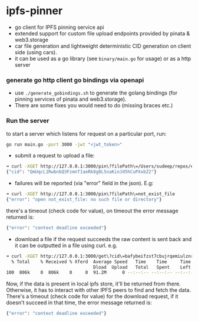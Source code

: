# ipfs-pinner
- go client for IPFS pinning service api
- extended support for custom file upload endpoints provided by pinata & web3.storage
- car file generation and lightweight deterministic CID generation on client side (using cars).
- it can be used as a go library (see `binary/main.go` for usage) or as a http server

### generate go http client go bindings via openapi
- use `./generate_gobindings.sh` to generate the golang bindings (for pinning services of pinata and web3.storage). 
- There are some fixes you would need to do (missing braces etc.)

### Run the server
to start a server which listens for request on a particular port, run:
```bash
go run main.go -port 3000 -jwt "<jwt_token>"
```

- submit a request to upload a file:
```bash
➜ curl -XGET http://127.0.0.1:3000/pin\?filePath\=/Users/sudeep/repos/elixir-koans/mix.exs
{"cid": "QmUqcL1RwbnbQ3FzmnT1aeRk8g8L5naKinJd5hCuPXxbZ2"}
```

- failures will be reported (via "error" field in the json). E.g:
```bash
➜ curl -XGET http://127.0.0.1:3000/pin\?filePath\=not_exist_file
{"error": "open not_exist_file: no such file or directory"}
```

there's a timeout (check code for value), on timeout the error message returned is:
```bash
{"error": "context deadline exceeded"}
```

- download a file
if the request succeeds the raw content is sent back and it can be outputted in a file using curl. e.g.
```bash
➜ curl -XGET http://127.0.0.1:3000/get\?cid\=bafybeifzst7cbujrqemiulznrkttouzshnqkrajiib5fp5te53ojs5sl5u --output file.jpeg
  % Total    % Received % Xferd  Average Speed   Time    Time     Time  Current
                                 Dload  Upload   Total   Spent    Left  Speed
100  806k    0  806k    0     0  91.2M      0 --:--:-- --:--:-- --:--:--  262M
```

Now, if the data is present in local ipfs store, it'll be returned from there. Otherwise, it has to interact with other IPFS peers to find 
and fetch the data.
There's a timeout (check code for value) for the download request, if it doesn't succeed in that time, the error message returned is:
```bash
{"error": "context deadline exceeded"}
```
